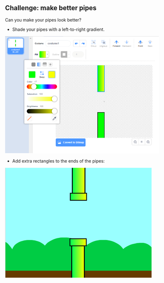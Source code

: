 ## Challenge: make better pipes

Can you make your pipes look better?

+ Shade your pipes with a left-to-right gradient.

![zrzut ekranu](images/flappy-pipes-filled.png)

+ Add extra rectangles to the ends of the pipes:

![zrzut ekranu](images/flappy-pipes-ends.png)